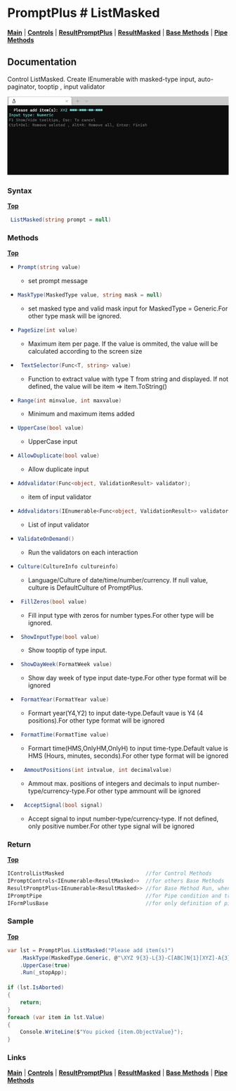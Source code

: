 # PromptPlus # ListMasked
[**Main**](index.md#help) | 
[**Controls**](index.md#apis) |
[**ResultPromptPlus**](resultpromptplus) |
[**ResultMasked**](resultmasked) |
[**Base Methods**](basemethods) |
[**Pipe Methods**](pipemethods)

## Documentation
Control ListMasked. Create IEnumerable with masked-type input, auto-paginator, tooptip , input validator

![](./images/MaskedList.gif)

### Syntax
[**Top**](#promptplus--listmasked)

```csharp
 ListMasked(string prompt = null)
````

### Methods
[**Top**](#promptplus--listmasked)

- ```csharp
  Prompt(string value)
  ``` 
  - set prompt message 
- ```csharp
  MaskType(MaskedType value, string mask = null)
  ``` 
  - set masked type and valid mask input for  MaskedType = Generic.For other type mask will be ignored.
- ```csharp
  PageSize(int value)
    ```
    - Maximum item per page. If the value is ommited, the value will be calculated according to the screen size 
- ```csharp
   TextSelector(Func<T, string> value)
    ```
    - Function to extract value with type T from string and displayed. If not defined, the value will be item => item.ToString()
- ```csharp
  Range(int minvalue, int maxvalue)
    ```
    - Minimum and maximum items added
- ```csharp
  UpperCase(bool value)
    ```
    - UpperCase input
- ```csharp
  AllowDuplicate(bool value)
    ```
    - Allow duplicate input
- ```csharp
  Addvalidator(Func<object, ValidationResult> validator);
  ``` 
    - item of input validator
- ```csharp
  Addvalidators(IEnumerable<Func<object, ValidationResult>> validators)
  ``` 
    - List of input validator
- ```csharp
  ValidateOnDemand()
  ``` 
    - Run the validators on each interaction
- ```csharp
  Culture(CultureInfo cultureinfo)
  ``` 
    - Language/Culture of date/time/number/currency. If null value, culture is DefaultCulture of PromptPlus.
- ```csharp
   FillZeros(bool value)
  ``` 
    - Fill input type with zeros for number types.For other type will be ignored.
- ```csharp
   ShowInputType(bool value)
  ``` 
    - Show tooptip of type input.
- ```csharp
   ShowDayWeek(FormatWeek value)
  ``` 
    - Show day week of type input date-type.For other type format will be ignored
- ```csharp
   FormatYear(FormatYear value)
  ``` 
    - Formart year(Y4,Y2) to input date-type.Default vaue is Y4 (4 positions).For other type format will be ignored
- ```csharp
   FormatTime(FormatTime value)
  ``` 
    - Formart time(HMS,OnlyHM,OnlyH) to input time-type.Default value is HMS (Hours, minutes, seconds).For other type format will be ignored
- ```csharp
    AmmoutPositions(int intvalue, int decimalvalue)
  ``` 
    - Ammout max. positions of integers and decimals to input number-type/currency-type.For other type ammount will be ignored
- ```csharp
    AcceptSignal(bool signal)
  ``` 
    -  Accept signal to input number-type/currency-type. If not defined, only positive number.For other type signal will be ignored

### Return
[**Top**](#promptplus--listmasked)

```csharp
IControlListMasked                          //for Control Methods
IPromptControls<IEnumerable<ResultMasked>>  //for others Base Methods
ResultPromptPlus<IEnumerable<ResultMasked>> //for Base Method Run, when execution is direct 
IPromptPipe                                 //for Pipe condition and transform to IFormPlusBase 
IFormPlusBase                               //for only definition of pipe to Pipeline Control
```


### Sample
[**Top**](#promptplus--listmasked)


```csharp
var lst = PromptPlus.ListMasked("Please add item(s)")
    .MaskType(MaskedType.Generic, @"\XYZ 9{3}-L{3}-C[ABC]N{1}[XYZ]-A{3}")
    .UpperCase(true)
    .Run(_stopApp);

if (lst.IsAborted)
{
    return;
}
foreach (var item in lst.Value)
{
    Console.WriteLine($"You picked {item.ObjectValue}");
}
```

### Links
[**Main**](index.md#help) | 
[**Controls**](index.md#apis) |
[**ResultPromptPlus**](resultpromptplus) |
[**ResultMasked**](resultmasked) |
[**Base Methods**](basemethods) |
[**Pipe Methods**](pipemethods)
